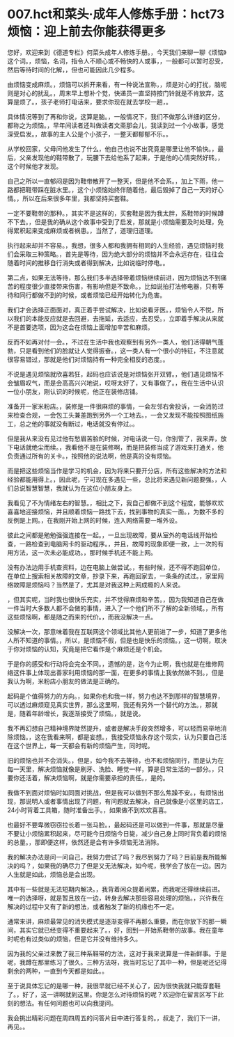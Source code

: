 # 007.hct和菜头·成年人修炼手册：hct73 烦恼：迎上前去你能获得更多 

您好，欢迎来到《德道专栏》何菜头成年人修炼手册。，今天我们来聊一聊《烦恼》这个词。，烦恼，名词，指令人不顺心或不畅快的人或事，，一般都可以暂时忍受，然后等待时间的化解，，但也可能因此几少程多。

由烦恼变成麻烦。，烦恼可以拆开来看，有一种说法宣称，，烦是对心的打扰，脑呢则是对心的扰乱。，周末早上想补个觉，快递员一直坚持按门铃就是不肯放弃，这算是烦了。，孩子老师打电话来，要求你现在就去学校一趟，。

具体情况等到了再和你说，这算是脑。，一般情况下，我们不做那么详细的区分，都称之为烦恼。，早年间读者还叫做读者文斋那会儿，我读到过一个小故事，感觉深受启发。，故事的主人公是个小孩子，一整天都郁郁不乐。。

从学校回家，父母问他发生了什么，他自己也说不出究竟是哪里让他不愉快。，最后，父亲发现他的鞋带散了，玩腰下去给他系了起来，于是他的心情突然好转。，这个时候他才发现。

自己之所以一直郁闷是因为鞋带散开了一整天，但是他不会系。，加上下雨，他一路都把鞋带踩在脏水里。，这个小烦恼始终伴随着他，最后毁掉了自己一天的好心情。，所以在后来很多年里，我都坚持买套鞋。

一定不要鞋带的那种。，其实不是这样的，买套鞋是因为我太胖，系鞋带的时候蹲不下去。，但是我的确从这个故事中受到了启发，那就是小烦恼需要及时处理，免得累积起来变成麻烦或者祸患。，当然了，道理归道理。

执行起来却并不容易。，我想，很多人都和我拥有相同的人生经验，遇见烦恼时我们会采取三种策略。，首先是等待，因为绝大部分的烦恼并不会永远存在，往往会随着时间的推移自行消失或者得到解决，比如说临时停电。。

第二点，如果无法等待，那么我们多半选择带着烦恼继续前进，因为烦恼达不到痛苦的程度很少直接带来伤害，有影响但是不致命。，比如说拍打法修电器，只有等待和同行都做不到的时候，或者烦恼已经开始转化为危害。

我们才会选择正面面对，真正着手尝试解决，比如说看牙医。，烦恼令人不悦，所以我们的本能反应就是去回避，去拖延，去适应，去忍受。，立即着手解决从来就不是首要选项，因为这会在烦恼上面增加辛苦和麻烦。

反而不如再对付一会。，不过在生活中我也观察到有另外一类人，他们活得朝气蓬勃，只是看到他们的脸就让人觉得振奋。，这一类人有一个很小的特征，不注意就很容易错过，那就是他们对烦恼持有一种完全相反的态度。。

不说是遇见烦恼就欣喜若狂，起码也应该说是对烦恼张开双臂。，他们遇见烦恼不会皱眉叹气，而是会高高兴兴地说，哎呀太好了，又有事做了。，我在生活中认识一位小朋友，刚认识的时候呢，他正在装修店铺。

准备开一家米粉店。，装修是一件很麻烦的事情，一会左邻右舍投诉，一会消防过来检查合规，一会包工头兼差跑到另外一个工地去。，一会又发现不能按照图纸施工，总之他的事就没有断过，电话就没有停过。。

但是我从来没有见过他有愁眉苦脸的时候，对电话说一句，你别管了，我来弄，放下电话就绝尘而续。，我看他不是在装修啊，而是把装修当成了游戏来打通关，他负责通过所有的关卡。，按照他的说法啊，他是真的没有烦恼。

而是把这些烦恼当作是学习的机会，因为将来只要开分店，所有这些解决的方法和经验都能用得上。，因此呢，宁可现在多遇见一些，总比将来遇见新问题要强。，人们总说智慧智慧，我就认为在这位小朋友身上。

我看见了不为情绪左右的智慧。，相比之下，我自己都做不到这个程度，能够欢欢喜喜地迎接烦恼，并且顺着烦恼一路找下去，找到事物的真实一面。，为数不多的反例是上网。，在我刚开始上网的时候，连入网络需要一堆外设。

彼此之间都是勉勉强强连接在一起。，一旦出现故障，要从室外的电话线开始检查，一路检查到电脑网卡的驱动程序。，并且，故障的现象即便一致，上一次的有用方法，这一次未必能成功。，那时候手机还不能上网。

没有办法边用手机查资料，边在电脑上做尝试。，有些时候，还不得不跑回单位，在单位上搜索相关故障的文章，抄录下来，再跑回家去，一条条的试过。，家里网络故障是烦恼吗？当然是了，尤其是对我这种上网成瘾的人来说。

，但其实呢，当时我也很快乐充实，并不觉得麻烦和辛苦。，因为我知道自己在做一件当时大多数人都不会做的事情，进入了一个他们所不了解的全新领域。，所有这些烦恼啊，都是随之而来的代价。，而我没解决一点。

没解决一次，那意味着我在互联网这个领域比其他人更前进了一步，知道了更多他人所不知道的事情。，所以，是烦恼不假，但是也是快乐的烦恼。，这一切啊，取决于你对烦恼的认知，究竟是把它看作是个麻烦还是个机会。

于是你的感受和行动将会完全不同。，遗憾的是，迄今为止啊，我也就是在维修网络这件事上体现出善家利用烦恼的那一面，在更多的事情上我依然做不到。，但是我认为啊，米粉店小朋友的做法是正确的。

起码是个值得努力的方向。，如果你也和我一样，努力也达不到那样的智慧境界，可以透过麻烦窥见真实世界，那么这里啊，我还有另外一个替代的方法。，那就是，随着年龄增长，我逐渐接受了烦恼。，就是说。

我不再幻想自己精神境界陡然提升，或者是解决手段突然增多，可以轻而易举地消除烦恼。，这在我看来啊，都是妄想。，我接受烦恼永存这个现实，认为只要自己活在这个世界上，每一天都会有新的烦恼产生，同时呢。

旧的烦恼也并不会消失。，但是，如今我不去等待，也不和烦恼同行，而是认为在每一天里，解决烦恼就像是刷牙、洗脸、睡觉一样，算是日常生活的一部分。，只要你还活着，解决烦恼啊，就是你需要承担的责任。，是的。

我做不到面对烦恼时如同面对挑战，但是我可以做到不那么焦躁不安。，有烦恼出现，那说明人或者事情出现了问题，有问题就去解决，自己就像是小区里的店工，24小时背着工具箱，随时准备出手。，如果做不到欢欢喜喜。

也最好不要卑微窃窃拉长着一张马脸。，最起码还是可以做到一件事，那就是尽量不要让小烦恼累积起来，尽可能今日烦恼今日毙，减少自己身上同时背负着的烦恼的总量。，那即便这样，依然还是会有许多烦恼无法消除。

我的解决办法是问一问自己，我努力尝试了吗？我尽到努力了吗？目前是我所能解决的吗？，如果我的确尽力了但是又无法解决，如今呢，我学会了放在一边。因为人生就是如此，烦恼总是会出现。

其中有一些就是无法短期内解决。，我背着闲众提着闲累，而我呢还得继续前进。唯一的选择呀，就是暂且放在一边，转身去解决那些容易处理的烦恼。，兴许我在解决的过程中又有了新的想法，或者触发了新的机缘也不一定。

通常来讲，麻烦最常见的消失模式是逐渐变得不再那么重要，而在你放下的那一瞬间，其实它就已经变得不重要起来了。，好，回到一开始系鞋带的故事。我在童年时呢也有过类似的烦恼，但是它并没有维持多久。

因为我的父亲过来教了我三种系鞋带的方法，这对于我来说算是一件新鲜事。于是呢，我蹲在那里练习了很久。三种方法呀，我当时忘记了其中一种，但是呢还记得剩余的两种，一直到今天都是如此。。

至于说具体忘记的是哪一种，我很早就已经不关心了，因为很快我就只能穿套鞋了。，好了，这一讲啊就到这里。你是怎么对待烦恼的呢？欢迎你在留言区写下此刻的想法。有任何问题也可以向我提问。

我会挑出精彩问题在周四周五的问答片目中进行答复的。，叔走了，我们下一讲，再见。。